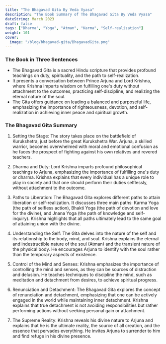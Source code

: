 ```yaml
---
title: "The Bhagavad Gita By Veda Vyasa"
description: "The Book Summary of The Bhagavad Gita By Veda Vyasa"
dateString: March 2023
draft: false
tags: ["Dharma", "Yoga", "Atman", "Karma", "Self-realization"]
weight: 101
cover:
  image: "/blog/bhagavad-gita/BhagavadGita.png"
---
```


### The Book in Three Sentences

- The Bhagavad Gita is a sacred Hindu scripture that provides profound teachings on duty, spirituality, and the path to self-realization.
- It presents a conversation between Prince Arjuna and Lord Krishna, where Krishna imparts wisdom on fulfilling one's duty without attachment to the outcomes, practicing self-discipline, and realizing the eternal nature of the soul.
- The Gita offers guidance on leading a balanced and purposeful life, emphasizing the importance of righteousness, devotion, and self-realization in achieving inner peace and spiritual growth.

### The Bhagavad Gita Summary

1. Setting the Stage: The story takes place on the battlefield of Kurukshetra, just before the great Kurukshetra War. Arjuna, a skilled warrior, becomes overwhelmed with moral and emotional confusion as he faces the prospect of fighting against his own relatives and revered teachers.

2. Dharma and Duty: Lord Krishna imparts profound philosophical teachings to Arjuna, emphasizing the importance of fulfilling one's duty or dharma. Krishna explains that every individual has a unique role to play in society and that one should perform their duties selflessly, without attachment to the outcome.

3. Paths to Liberation: The Bhagavad Gita explores different paths to attain liberation or self-realization. It discusses three main paths: Karma Yoga (the path of selfless action), Bhakti Yoga (the path of devotion and love for the divine), and Jnana Yoga (the path of knowledge and self-inquiry). Krishna highlights that all paths ultimately lead to the same goal of attaining union with the divine.

4. Understanding the Self: The Gita delves into the nature of the self and its relationship to the body, mind, and soul. Krishna explains the eternal and indestructible nature of the soul (Atman) and the transient nature of the physical body. He encourages Arjuna to identify with the soul rather than the temporary aspects of existence.

5. Control of the Mind and Senses: Krishna emphasizes the importance of controlling the mind and senses, as they can be sources of distraction and delusion. He teaches techniques to discipline the mind, such as meditation and detachment from desires, to achieve spiritual progress.

6. Renunciation and Detachment: The Bhagavad Gita explores the concept of renunciation and detachment, emphasizing that one can be actively engaged in the world while maintaining inner detachment. Krishna explains that true detachment is not avoiding responsibilities but rather performing actions without seeking personal gain or attachment.

7. The Supreme Reality: Krishna reveals his divine nature to Arjuna and explains that he is the ultimate reality, the source of all creation, and the essence that pervades everything. He invites Arjuna to surrender to him and find refuge in his divine presence.
